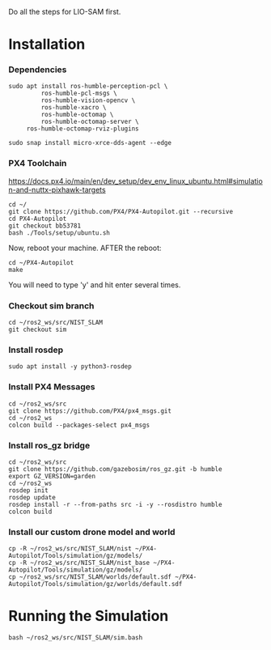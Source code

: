 Do all the steps for LIO-SAM first.

# Installation

### Dependencies
  ```
  sudo apt install ros-humble-perception-pcl \
		   ros-humble-pcl-msgs \
		   ros-humble-vision-opencv \
		   ros-humble-xacro \
		   ros-humble-octomap \
		   ros-humble-octomap-server \
       ros-humble-octomap-rviz-plugins
  ```
  ```
  sudo snap install micro-xrce-dds-agent --edge
  ```

### PX4 Toolchain 
https://docs.px4.io/main/en/dev_setup/dev_env_linux_ubuntu.html#simulation-and-nuttx-pixhawk-targets
  ```
  cd ~/
  git clone https://github.com/PX4/PX4-Autopilot.git --recursive
  cd PX4-Autopilot
  git checkout bb53781
  bash ./Tools/setup/ubuntu.sh
  ```
Now, reboot your machine. AFTER the reboot:
```
cd ~/PX4-Autopilot
make
```
You will need to type 'y' and hit enter several times.

### Checkout sim branch
  ```
  cd ~/ros2_ws/src/NIST_SLAM
  git checkout sim
  ```

### Install rosdep
```
sudo apt install -y python3-rosdep
```

### Install PX4 Messages
```
cd ~/ros2_ws/src
git clone https://github.com/PX4/px4_msgs.git
cd ~/ros2_ws
colcon build --packages-select px4_msgs
```

### Install ros_gz bridge
```
cd ~/ros2_ws/src
git clone https://github.com/gazebosim/ros_gz.git -b humble
export GZ_VERSION=garden
cd ~/ros2_ws
rosdep init
rosdep update
rosdep install -r --from-paths src -i -y --rosdistro humble
colcon build
```

### Install our custom drone model and world
```
cp -R ~/ros2_ws/src/NIST_SLAM/nist ~/PX4-Autopilot/Tools/simulation/gz/models/
cp -R ~/ros2_ws/src/NIST_SLAM/nist_base ~/PX4-Autopilot/Tools/simulation/gz/models/
cp ~/ros2_ws/src/NIST_SLAM/worlds/default.sdf ~/PX4-Autopilot/Tools/simulation/gz/worlds/default.sdf
```

# Running the Simulation
```
bash ~/ros2_ws/src/NIST_SLAM/sim.bash
```
